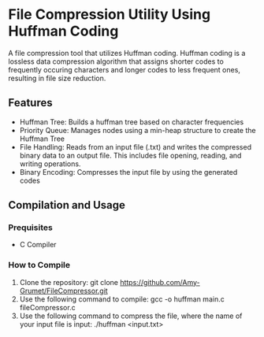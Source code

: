 # File Compression Utility Using Huffman Coding
A file compression tool that utilizes Huffman coding. Huffman coding is a lossless data compression algorithm that assigns shorter codes to frequently occuring characters and longer codes to less frequent ones, resulting in file size reduction. 

## Features
  - Huffman Tree: Builds a huffman tree based on character frequencies
  - Priority Queue: Manages nodes using a min-heap structure to create the Huffman Tree
  - File Handling: Reads from an input file (.txt) and writes the compressed binary data to an output file. This includes file opening, reading, and writing operations. 
  - Binary Encoding: Compresses the input file by using the generated codes
    
## Compilation and Usage
### Prequisites
  - C Compiler
### How to Compile
  1. Clone the repository:
       git clone https://github.com/Amy-Grumet/FileCompressor.git
  2. Use the following command to compile:
       gcc -o huffman main.c fileCompressor.c
  3. Use the following command to compress the file, where the name of your input file is input:
       ./huffman <input.txt>

